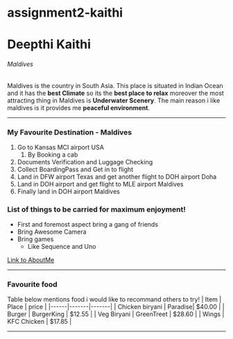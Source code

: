 # assignment2-kaithi

# Deepthi Kaithi

###### Maldives

Maldives is the country in South Asia. This place is situated in Indian Ocean and it has the **best Climate** so its the **best place to relax** moreover the most attracting thing in Maldives is **Underwater Scenery**. The main reason i like maldives is it provides me **peaceful environment**.


------

### My Favourite Destination - Maldives

1. Go to Kansas MCI airport USA
      1. By Booking a cab 
2. Documents Verification and Luggage Checking   
4. Collect BoardingPass and Get in to flight
6. Land in DFW airport Texas and get another flight to DOH airport Doha
7. Land in DOH airport and get flight to MLE airport Maldives
8. Finally land in DOH airport Maldives

### List of things to be carried for maximum enjoyment!

*  First and foremost aspect bring a gang of friends
*  Bring Awesome Camera
*  Bring games
      * Like Sequence and Uno

[Link to AboutMe](./AboutMe.md)

***

### Favourite food

Table below mentions food i would like to recommand others to try!
| Item | Place | price |
|------|-------|-------|
| Chicken biryani | Paradise| $40.00 |
| Burger | BurgerKing | $12.55 |
| Veg Biryani | GreenTreet | $28.60 |
| Wings | KFC Chicken | $17.85 |

***